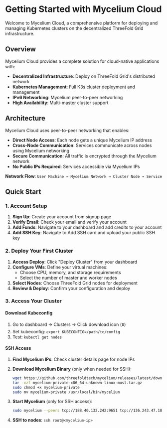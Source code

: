# Getting Started with Mycelium Cloud

Welcome to Mycelium Cloud, a comprehensive platform for deploying and managing Kubernetes clusters on the decentralized ThreeFold Grid infrastructure.

## Overview

Mycelium Cloud provides a complete solution for cloud-native applications with:

- **Decentralized Infrastructure**: Deploy on ThreeFold Grid's distributed network
- **Kubernetes Management**: Full K3s cluster deployment and management
- **IPv6 Networking**: Mycelium peer-to-peer networking
- **High Availability**: Multi-master cluster support

## Architecture

Mycelium Cloud uses peer-to-peer networking that enables:

- **Direct Node Access**: Each node gets a unique Mycelium IP address
- **Cross-Node Communication**: Services communicate across nodes using Mycelium networking
- **Secure Communication**: All traffic is encrypted through the Mycelium network
- **No Public IPs Required**: Services accessible via Mycelium IPs

**Network Flow**: `User Machine → Mycelium Network → Cluster Node → Service`

## Quick Start

### 1. Account Setup

1. **Sign Up**: Create your account from signup page
2. **Verify Email**: Check your email and verify your account
3. **Add Funds**: Navigate to your dashboard and add credits to your account
4. **Add SSH Key**: Navigate to Add SSH card and upload your public SSH key

### 2. Deploy Your First Cluster

1. **Access Deploy**: Click "Deploy Cluster" from your dashboard
2. **Configure VMs**: Define your virtual machines:
   - Choose CPU, memory, and storage requirements
   - Select the number of master and worker nodes
3. **Select Nodes**: Choose ThreeFold Grid nodes for deployment
4. **Review & Deploy**: Confirm your configuration and deploy

### 3. Access Your Cluster

#### Download Kubeconfig

1. Go to dashboard → Clusters → Click download icon (⬇️)
2. Set kubeconfig: `export KUBECONFIG=/path/to/config`
3. Test: `kubectl get nodes`

#### SSH Access

1. **Find Mycelium IPs**: Check cluster details page for node IPs
2. **Download Mycelium Binary** (only when needed for SSH):

   ```bash
   wget https://github.com/threefoldtech/mycelium/releases/latest/download/mycelium-private-x86_64-unknown-linux-musl.tar.gz
   tar -xzf mycelium-private-x86_64-unknown-linux-musl.tar.gz
   sudo chmod +x mycelium-private
   sudo mv mycelium-private /usr/local/bin/mycelium
   ```

3. **Start Mycelium** (only for SSH access):

   ```bash
   sudo mycelium --peers tcp://188.40.132.242:9651 tcp://136.243.47.186:9651 tcp://185.69.166.7:9651 tcp://185.69.166.8:9651 tcp://65.21.231.58:9651 tcp://65.109.18.113:9651 tcp://209.159.146.190:9651 tcp://5.78.122.16:9651 tcp://5.223.43.251:9651 tcp://142.93.217.194:9651
   ```

4. **SSH to nodes**: `ssh root@<mycelium-ip>`

<!-- > **Note**: Mycelium is only needed for SSH access. Normal kubectl operations work without it. -->
